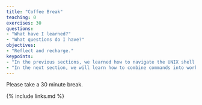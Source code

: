 ```yaml
---
title: "Coffee Break"
teaching: 0
exercises: 30
questions:
- "What have I learned?"
- "What questions do I have?"
objectives:
- "Reflect and recharge."
keypoints:
- "In the previous sections, we learned how to navigate the UNIX shell."
- "In the next section, we will learn how to combine commands into workflows."
---
```


Please take a 30 minute break.

{% include links.md %}
